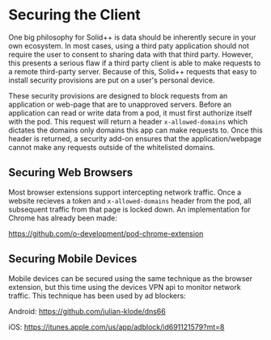 # Securing the Client

One big philosophy for Solid++ is data should be inherently secure in your own ecosystem. In most cases, using a third paty application should not require the user to consent to sharing data with that third party. However, this presents a serious flaw if a third party client is able to make requests to a remote third-party server. Because of this, Solid++ requests that easy to install security provisions are put on a user's personal device.

These security provisions are designed to block requests from an application or web-page that are to unapproved servers. Before an application can read or write data from a pod, it must first authorize itself with the pod. This request will return a header `x-allowed-domains` which dictates the domains only domains this app can make requests to. Once this header is returned, a security add-on ensures that the application/webpage cannot make any requests outside of the whitelisted domains.

## Securing Web Browsers

Most browser extensions support intercepting network traffic. Once a website recieves a token and `x-allowed-domains` header from the pod, all subsequent traffic from that page is locked down. An implementation for Chrome has already been made:

https://github.com/o-development/pod-chrome-extension

## Securing Mobile Devices

Mobile devices can be secured using the same technique as the browser extension, but this time using the devices VPN api to monitor network traffic. This technique has been used by ad blockers:

Android: https://github.com/julian-klode/dns66

iOS: https://itunes.apple.com/us/app/adblock/id691121579?mt=8